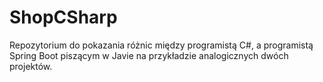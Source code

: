 # ShopCSharp
Repozytorium do pokazania różnic między programistą C#, a programistą Spring Boot piszącym w Javie na przykładzie analogicznych dwóch projektów.
